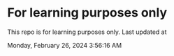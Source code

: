 # For learning purposes only
This repo is for learning purposes only.
Last updated at

Monday, February 26, 2024 3:56:16 AM

